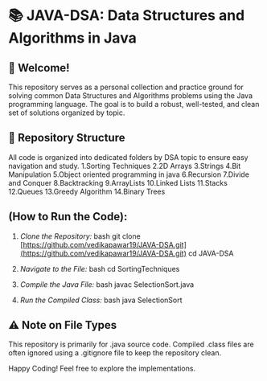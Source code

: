 # 📚 JAVA-DSA: Data Structures and Algorithms in Java

## 👋 Welcome!

This repository serves as a personal collection and practice ground for solving common Data Structures and Algorithms problems using the Java programming language. The goal is to build a robust, well-tested, and clean set of solutions organized by topic.

## 📂 Repository Structure

All code is organized into dedicated folders by DSA topic to ensure easy navigation and study.
1.Sorting Techniques
2.2D Arrays
3.Strings
4.Bit Manipulation
5.Object oriented programming in java
6.Recursion
7.Divide and Conquer
8.Backtracking
9.ArrayLists
10.Linked Lists
11.Stacks
12.Queues
13.Greedy Algorithm
14.Binary Trees

## (How to Run the Code):

1.  *Clone the Repository:*
    bash
    git clone [https://github.com/vedikapawar19/JAVA-DSA.git](https://github.com/vedikapawar19/JAVA-DSA.git)
    cd JAVA-DSA
    

2.  *Navigate to the File:*
    bash
    cd SortingTechniques
    

3.  *Compile the Java File:*
    bash
    javac SelectionSort.java
    

4.  *Run the Compiled Class:*
    bash
    java SelectionSort
    

## ⚠ Note on File Types

This repository is primarily for .java source code. Compiled .class files are often ignored using a .gitignore file to keep the repository clean.



Happy Coding! Feel free to explore the implementations.
